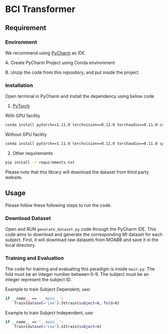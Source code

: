 # BCI Transformer

## Requirement
### Environment
We recommend using [PyCharm](https://www.jetbrains.com/pycharm/) as IDE.

A. Create PyCharm Project using Conda environment 

B. Unzip the code from this repository, and put inside the project


### Installation
Open terminal in PyCharm and install the dependency using below code

1. [PyTorch](https://pytorch.org/)

With GPU facility
```bash
conda install pytorch==1.11.0 torchvision==0.12.0 torchaudio==0.11.0 cudatoolkit=10.2 -c pytorch
```

Without GPU facility
```bash
conda install pytorch==1.11.0 torchvision==0.12.0 torchaudio==0.11.0 cpuonly -c pytorch
```

2. Other requirements
```bash
pip install -r requirements.txt
```
   Please note that this library will download the dataset from third party website.


## Usage
Please follow these following steps to run the code.
### Download Dataset
Open and RUN `generate_dataset.py` code through the PyCharm IDE.
This code aims to download and generate the corresponding MI dataset for each subject. First, it will download raw datasets from MOABB and save it in the local directory.


### Training and Evaluation
The code for training and evaluating this paradigm is inside `main.py`. 
The fold must be an integer number between 0-9. The subject must be an integer represent the subject ID. 

Example to  train Subject Dependent, use:
```bash
if __name__ == '__main__':
    Train(dataset='Lee').SVtrain(subject=6, fold=0) 
```

Example to  train Subject Independent, use:
```bash
if __name__ == '__main__':
    Train(dataset='Lee').SItrain(subject=6) 
```


